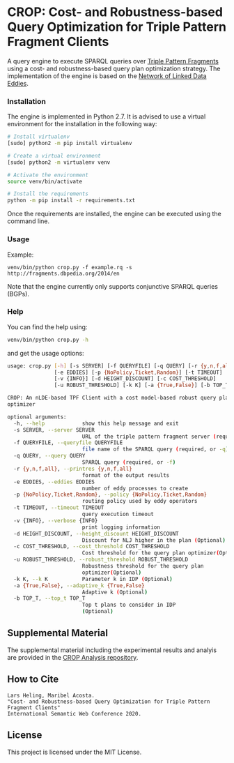 # CROP: Cost- and Robustness-based Query Optimization for Triple Pattern Fragment Clients

A query engine to execute SPARQL queries over [Triple Pattern Fragments](https://linkeddatafragments.org) using a cost- and robustness-based query plan optimization strategy.
The implementation of the engine is based on the [Network of Linked Data Eddies](https://github.com/maribelacosta/nlde).

### Installation

The engine is implemented in Python 2.7.
It is advised to use a virtual environment for the installation in the following way:

```bash
# Install virtualenv
[sudo] python2 -m pip install virtualenv 

# Create a virtual environment
[sudo] python2 -m virtualenv venv

# Activate the environment
source venv/bin/activate

# Install the requirements
python -m pip install -r requirements.txt
```

Once the requirements are installed, the engine can be executed using the command line.


### Usage

Example: 
```
venv/bin/python crop.py -f example.rq -s http://fragments.dbpedia.org/2014/en 
```

Note that the engine currently only supports conjunctive SPARQL queries (BGPs).


### Help

You can find the help using:
```bash
venv/bin/python crop.py -h
```
and get the usage options:
```bash
usage: crop.py [-h] [-s SERVER] [-f QUERYFILE] [-q QUERY] [-r {y,n,f,all}]
               [-e EDDIES] [-p {NoPolicy,Ticket,Random}] [-t TIMEOUT]
               [-v {INFO}] [-d HEIGHT_DISCOUNT] [-c COST_THRESHOLD]
               [-u ROBUST_THRESHOLD] [-k K] [-a {True,False}] [-b TOP_T]

CROP: An nLDE-based TPF Client with a cost model-based robust query plan
optimizer

optional arguments:
  -h, --help            show this help message and exit
  -s SERVER, --server SERVER
                        URL of the triple pattern fragment server (required)
  -f QUERYFILE, --queryfile QUERYFILE
                        file name of the SPARQL query (required, or -q)
  -q QUERY, --query QUERY
                        SPARQL query (required, or -f)
  -r {y,n,f,all}, --printres {y,n,f,all}
                        format of the output results
  -e EDDIES, --eddies EDDIES
                        number of eddy processes to create
  -p {NoPolicy,Ticket,Random}, --policy {NoPolicy,Ticket,Random}
                        routing policy used by eddy operators
  -t TIMEOUT, --timeout TIMEOUT
                        query execution timeout
  -v {INFO}, --verbose {INFO}
                        print logging information
  -d HEIGHT_DISCOUNT, --height_discount HEIGHT_DISCOUNT
                        Discount for NLJ higher in the plan (Optional)
  -c COST_THRESHOLD, --cost_threshold COST_THRESHOLD
                        Cost threshold for the query plan optimizer(Optional)
  -u ROBUST_THRESHOLD, --robust_threshold ROBUST_THRESHOLD
                        Robustness threshold for the query plan
                        optimizer(Optional)
  -k K, --k K           Parameter k in IDP (Optional)
  -a {True,False}, --adaptive_k {True,False}
                        Adaptive k (Optional)
  -b TOP_T, --top_t TOP_T
                        Top t plans to consider in IDP
                        (Optional)
```

## Supplemental Material

The supplemental material including the experimental results and analyis are provided in the [CROP Analysis repository](https://github.com/Lars-H/crop_analysis). 

## How to Cite
```
Lars Heling, Maribel Acosta. 
"Cost- and Robustness-based Query Optimization for Triple Pattern Fragment Clients" 
International Semantic Web Conference 2020.
```

## License

This project is licensed under the MIT License.


